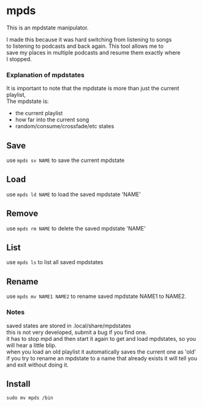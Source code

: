 # mpds  
  
This is an mpdstate manipulator.   
  
I made this because it was hard switching from listening to songs  
to listening to podcasts and back again. This tool allows me to   
save my places in multiple podcasts and resume them exactly where  
I stopped.  
  
  
### Explanation of mpdstates  
It is important to note that the mpdstate is more than just the current playlist,  
The mpdstate is:  
* the current playlist  
* how far into the current song  
* random/consume/crossfade/etc states  


## Save
use `mpds sv NAME` to save the current mpdstate
  
  
## Load
use `mpds ld NAME` to load the saved mpdstate 'NAME'  
  
  
## Remove
use `mpds rm NAME` to delete the saved mpdstate 'NAME'
  
  
## List  
use `mpds ls` to list all saved mpdstates


## Rename
use `mpds mv NAME1 NAME2` to rename saved mpdstate NAME1
to NAME2.


### Notes  
saved states are stored in .local/share/mpdstates    
this is not very developed, submit a bug if you find one.  
it has to stop mpd and then start it again to get and load mpdstates, so you will hear a little blip.  
when you load an old playlist it automatically saves the current one as 'old'  
if you try to rename an mpdstate to a name that already exists it will tell you and exit without doing it.

## Install
```
sudo mv mpds /bin
```
